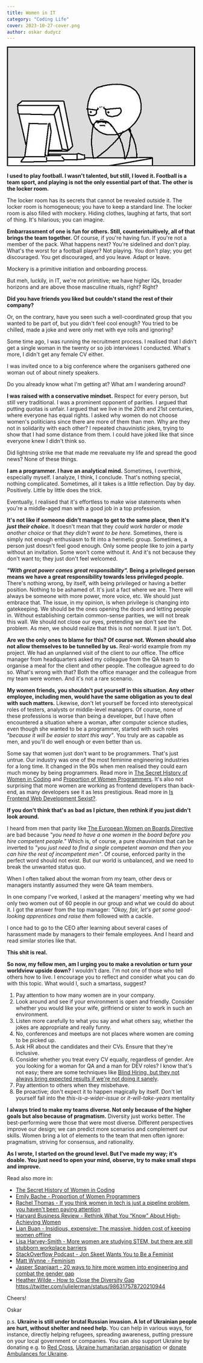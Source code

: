 ```yaml
---
title: Women in IT
category: "Coding Life"
cover: 2023-10-27-cover.png
author: oskar dudycz
---
```


![cover](2023-10-27-cover.png)

**I used to play football. I wasn't talented, but still, I loved it. Football is a team sport, and playing is not the only essential part of that. The other is the locker room.**

The locker room has its secrets that cannot be revealed outside it. The locker room is homogeneous; you have to keep a standard line. The locker room is also filled with mockery. Hiding clothes, laughing at farts, that sort of thing. It's hilarious; you can imagine. 

**Embarrassment of one is fun for others. Still, counterintuitively, all of that brings the team together.** Of course, if you're having fun. If you're not a member of the pack. What happens next? You're sidelined and don't play. What's the worst for a football player? Not playing. You don't play; you get discouraged. You get discouraged, and you leave. Adapt or leave. 

Mockery is a primitive initiation and onboarding process.

But meh, luckily, in IT, we're not primitive; we have higher IQs, broader horizons and are above those masculine rituals, right? Right?

**Did you have friends you liked but couldn't stand the rest of their company?**

Or, on the contrary, have you seen such a well-coordinated group that you wanted to be part of, but you didn't feel cool enough? You tried to be chilled, made a joke and were only met with eye rolls and ignoring?

Some time ago, I was running the recruitment process. I realised that I didn't get a single woman in the twenty or so job interviews I conducted. What's more, I didn't get any female CV either.

I was invited once to a big conference where the organisers gathered one woman out of about ninety speakers.

Do you already know what I'm getting at? What am I wandering around?

**I was raised with a conservative mindset.** Respect for every person, but still very traditional. I was a prominent opponent of parities. I argued that putting quotas is unfair. I argued that we live in the 20th and 21st centuries, where everyone has equal rights. I asked why women do not choose women's politicians since there are more of them than men. Why are they not in solidarity with each other? I repeated chauvinistic jokes, trying to show that I had some distance from them. I could have joked like that since everyone knew I didn't think so. 

Did lightning strike me that made me reevaluate my life and spread the good news? None of these things.

**I am a programmer. I have an analytical mind.** Sometimes, I overthink, especially myself. I analyze, I think, I conclude. That's nothing special, nothing complicated. Sometimes, all it takes is a little reflection. Day by day. Positively. Little by little does the trick.

Eventually, I realised that it's effortless to make wise statements when you're a middle-aged man with a good job in a top profession. 

**It's not like if someone didn't manage to get to the same place, then it's _just their choice_.** It doesn't mean that they _could work harder_ or _made another choice_ or that _they didn't want to be here_. Sometimes, there is simply not enough enthusiasm to fit into a hermetic group. Sometimes, a person just doesn't feel good enough. Only some people like to join a party without an invitation. Some won't come without it. And it's not because they don't want to; they just don't feel welcomed.

**_"With great power comes great responsibility"._ Being a privileged person means we have a great responsibility towards less privileged people.** There's nothing wrong, by itself, with being privileged or having a better position. Nothing to be ashamed of. It's just a fact where we are. There will always be someone with more power, more voice, etc. We should just embrace that. The issue, in my opinion, is when privilege is changing into gatekeeping. We should be the ones opening the doors and letting people in. Without establishing certain common-sense parities, we will not break this wall. We should not close our eyes, pretending we don't see the problem. As men, we should realize that this is not normal. It just isn't. Dot.

**Are we the only ones to blame for this? Of course not. Women should also not allow themselves to be tunnelled by us.** Real-world example from my project. We had an unplanned visit of the client to our office. The office manager from headquarters asked my colleague from the QA team to organise a meal for the client and other people. The colleague agreed to do so. What's wrong with that? Both the office manager and the colleague from my team were women. And it's not a rare scenario.

**My women friends, you shouldn't put yourself in this situation. Any other employee, including men, would have the same obligation as you to deal with such matters.** Likewise, don't let yourself be forced into stereotypical roles of testers, analysts or middle-level managers. Of course, none of these professions is worse than being a developer, but I have often encountered a situation where a woman, after computer science studies, even though she wanted to be a programmer, started with such roles _"because it will be easier to start this way"_. You truly are as capable as men, and you'll do well enough or even better than us.

Some say that women just don't want to be programmers. That's just untrue. Our industry was one of the most feminine engineering industries for a long time. It changed in the 90s when men realised they could earn much money by being programmers. Read more in [The Secret History of Women in Coding](https://www.nytimes.com/2019/02/13/magazine/women-coding-computer-programming.html) and [Proportion of Women Programmers](https://coding-is-like-cooking.info/2017/04/proportion-of-women-programmers/). It's also not surprising that more women are working as frontend developers than back-end, as many developers see it as less prestigious. Read more in [Is Frontend Web Development Sexist?](https://melissamcewen.medium.com/is-frontend-development-sexist-220040c952b1). 

**If you don't think that's as bad as I picture, then rethink if you just didn't look around.**

I heard from men that parity like [The European Women on Boards Directive](https://www.iod.com/resources/blog/inclusion-and-diversity/the-european-women-on-boards-directive-what-it-means-and-why-it-matters/) are bad because _"you need to have a one women in the board before you hire competent people."_ Which is, of course, a pure chauvinism that can be inverted to _"you just need to find a single competent woman and then you can hire the rest of incompetent men"_. Of course, enforced parity in the perfect word should not exist. But our world is unbalanced, and we need to break the unwanted status quo.

When I often talked about the woman from my team, other devs or managers instantly assumed they were QA team members. 

In one company I've worked, I asked at the managers' meeting why we had only two women out of 60 people in our group and what we could do about it. I got the answer from the top manager: _"Okay, fair, let's get some good-looking apprentices and raise them_ followed with a cackle.

I once had to go to the CEO after learning about several cases of harassment made by managers to their female employees. And I heard and read similar stories like that.

**This shit is real.**

**So now, my fellow men, am I urging you to make a revolution or turn your worldview upside down?** I wouldn't dare. I'm not one of those who tell others how to live. I encourage you to reflect and consider what you can do with this topic. What would I, such a smartass, suggest?

1. Pay attention to how many women are in your company.
2. Look around and see if your environment is open and friendly. Consider whether you would like your wife, girlfriend or sister to work in such an environment.
3. Listen more carefully to what you say and what others say, whether the jokes are appropriate and really funny.
4. No, conferences and meetups are not places where women are coming to be picked up.
5. Ask HR about the candidates and their CVs. Ensure that they're inclusive.
6. Consider whether you treat every CV equally, regardless of gender. Are you looking for a woman for QA and a man for DEV roles? I know that's not easy; there are some techniques like [Blind Hiring, but they not always bring expected results if we're not doing it sanely](https://hbr.org/2023/06/when-blind-hiring-advances-dei-and-when-it-doesnt).
7. Pay attention to others when they misbehave.
8. Be proactive; don't expect it to happen magically by itself. Don't let yourself fall into the _this-is-a-wider-issue_ or _it-will-take-years_ mentality

**I always tried to make my teams diverse. Not only because of the higher goals but also because of pragmatism.** Diversity just works better. The best-performing were those that were most diverse. Different perspectives improve our design; we can predict more scenarios and complement our skills. Women bring a lot of elements to the team that men often ignore: pragmatism, striving for consensus, and rationality.

**As I wrote, I started on the ground level. But I've made my way; it's doable. You just need to open your mind, observe, try to make small steps and improve.**

Read also more in:
- [The Secret History of Women in Coding](https://www.nytimes.com/2019/02/13/magazine/women-coding-computer-programming.html)
- [Emily Bache - Proportion of Women Programmers](https://coding-is-like-cooking.info/2017/04/proportion-of-women-programmers/)
- [Rachel Thomas - If you think women in tech is just a pipeline problem, you haven't been paying attention](https://medium.com/tech-diversity-files/if-you-think-women-in-tech-is-just-a-pipeline-problem-you-haven-t-been-paying-attention-cb7a2073b996)
- [Harvard Business Review - Rethink What You “Know” About High-Achieving Women](https://hbr.org/2014/12/rethink-what-you-know-about-high-achieving-women)
- [Lian Buan - Insidious, expensive: The massive, hidden cost of keeping women offline](https://www.rappler.com/newsbreak/in-depth/massive-hidden-cost-keeping-women-offline-digital-gender-divide/)
- [Lisa Harvey-Smith - More women are studying STEM, but there are still stubborn workplace barriers](https://theconversation.com/more-women-are-studying-stem-but-there-are-still-stubborn-workplace-barriers-190839)
- [StackOverflow Podcast - Jon Skeet Wants You to Be a Feminist](https://soundcloud.com/stack-exchange/podcast-123-jon-skeet-wants-you-to-be-a-feminist)
- [Matt Wynne - Feminism](https://mattwynne.net/feminism)
- [Jasper Spanjaart - 20 ways to hire more women into engineering and combat the gender gap](https://totalent.eu/20-ways-to-hire-more-women-into-engineering-and-combat-the-gender-gap/)
- [Heather Wilde - How to Close the Diversity Gap](https://www.youtube.com/watch?v=JQL4doMy73w)
https://twitter.com/julielerman/status/986317578720210944

Cheers!

Oskar

p.s. **Ukraine is still under brutal Russian invasion. A lot of Ukrainian people are hurt, without shelter and need help.** You can help in various ways, for instance, directly helping refugees, spreading awareness, putting pressure on your local government or companies. You can also support Ukraine by donating e.g. to [Red Cross](https://www.icrc.org/pl/donate/ukraine), [Ukraine humanitarian organisation](https://savelife.in.ua/pl/donate/) or [donate Ambulances for Ukraine](https://www.gofundme.com/f/help-to-save-the-lives-of-civilians-in-a-war-zone).
